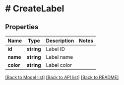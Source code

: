 # # CreateLabel

## Properties

Name | Type | Description | Notes
------------ | ------------- | ------------- | -------------
**id** | **string** | Label ID |
**name** | **string** | Label name |
**color** | **string** | Label color |

[[Back to Model list]](../../README.md#models) [[Back to API list]](../../README.md#endpoints) [[Back to README]](../../README.md)
